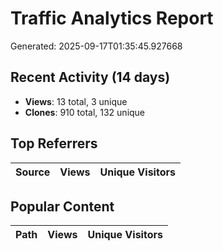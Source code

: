# Traffic Analytics Report

Generated: 2025-09-17T01:35:45.927668

## Recent Activity (14 days)

- **Views**: 13 total, 3 unique
- **Clones**: 910 total, 132 unique

## Top Referrers

| Source | Views | Unique Visitors |
|--------|-------|-----------------|

## Popular Content

| Path | Views | Unique Visitors |
|------|-------|------------------|
